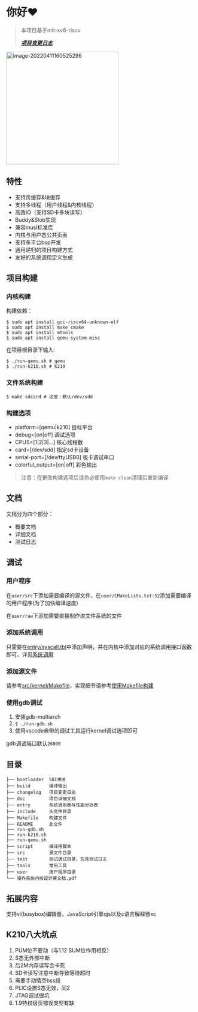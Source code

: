 # 你好❤️

> 本项目基于mit-xv6-riscv
>
> ***[项目变更日志](changelog)***

<img src="./doc/assets/logo1.png" alt="image-20220411160525296" width=300 />

## 特性

- 支持页缓存&块缓存
- 支持多线程（用户线程&内核线程）
- 高效IO（支持SD卡多块读写）
- Buddy&Slob实现
- 兼容musl标准库
- 内核与用户态公共页表
- 支持多平台bsp开发
- 通用递归的项目构建方式
- 友好的系统调用定义生成

## 项目构建

### 内核构建

构建依赖：
```shell
$ sudo apt install gcc-riscv64-unknown-elf
$ sudo apt install make cmake
$ sudo apt install mtools
$ sudo apt install qemu-system-misc
```

在项目根目录下输入:
```shell
$ ./run-qemu.sh # qemu
$ ./run-k210.sh # k210
```

### 文件系统构建

```shell
$ make sdcard # 注意：默认/dev/sdd
```

### 构建选项

- platform=[qemu|k210] 目标平台
- debug=[on|off] 调试选项
- CPUS=[1|2|3|...] 核心线程数
- card=[/dev/sdd] 指定sd卡设备
- serial-port=[/dev/ttyUSB0] 板卡调试串口
- colorful_output=[on|off] 彩色输出

> 注意：在更改构建选项后请务必使用`make clean`清理后重新编译

## 文档

文档分为四个部分：
- 概要文档
- 详细文档
- 测试日志

## 调试

### 用户程序

在`user/src`下添加需要编译的源文件，在`user/CMakeLists.txt:52`添加需要编译的用户程序(为了加快编译速度)

在`user/raw`下添加需要直接制作进文件系统的文件

### 添加系统调用

只需要在[entry/syscall.tbl](./entry/syscall.tbl)中添加声明，并在内核中添加对应的系统调用接口函数即可，详见[系统调用](doc/系统调用.md)

### 添加源文件

请参考[src/kernel/Makefile](src/kernel/Makefile)，实现细节请参考[使用Makefile构建](doc/使用Makefile构建.md)

### 使用gdb调试

1. 安装gdb-multiarch
2. `$ ./run-gdb.sh`
3. 使用vscode自带的调试工具运行kernel调试选项即可

gdb调试端口默认`26000`


## 目录
```
├── bootloader  SBI相关
├── build       编译输出
├── changelog   项目变更日志
├── doc         项目详细文档
├── entry       系统调用表与性能分析表
├── include     头文件目录
├── Makefile    构建文件
├── README      此文件
├── run-gdb.sh  
├── run-k210.sh
├── run-qemu.sh
├── script      编译用脚本
├── src         源文件目录
├── test        测试调试目录，包含测试日志
├── tools       常用工具
├── user        用户程序目录
└── 操作系统内核设计赛文档.pdf
```

## 拓展内容

支持vi(busybox)编辑器，JavaScript引擎qjs以及c语言解释器xc

## K210八大坑点

1. PUM位不要动（与1.12 SUM位作用相反）
2. S态无外部中断
3. 后2M内存读写会卡死
4. SD卡读写注意中断导致等待超时
5. 需要手动情空bss段
6. PLIC设置S态无效，同2
7. JTAG调试很坑
8. 1.9特权级页错误类型有缺

